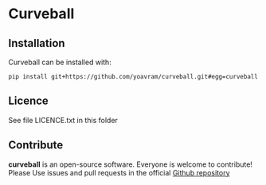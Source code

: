 # Curveball


## Installation

Curveball can be installed with:
```
pip install git+https://github.com/yoavram/curveball.git#egg=curveball
```

## Licence

See file LICENCE.txt in this folder


## Contribute
**curveball** is an open-source software. Everyone is welcome to contribute! Please Use issues and pull requests in the official [Github repository](https://github.com/yoavram/curveball)
